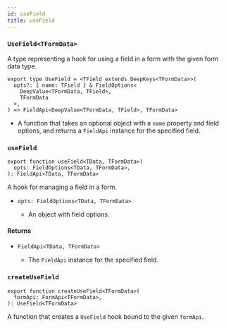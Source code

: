 ```yaml
---
id: useField
title: useField
---
```


### `UseField<TFormData>`

A type representing a hook for using a field in a form with the given form data type.

```tsx
export type UseField = <TField extends DeepKeys<TFormData>>(
  opts?: { name: TField } & FieldOptions<
    DeepValue<TFormData, TField>,
    TFormData
  >,
) => FieldApi<DeepValue<TFormData, TField>, TFormData>
```

- A function that takes an optional object with a `name` property and field options, and returns a `FieldApi` instance for the specified field.

### `useField`

```tsx
export function useField<TData, TFormData>(
  opts: FieldOptions<TData, TFormData>,
): FieldApi<TData, TFormData>
```

A hook for managing a field in a form.

- ```tsx
  opts: FieldOptions<TData, TFormData>
  ```
  - An object with field options.

#### Returns

- ```tsx
  FieldApi<TData, TFormData>
  ```
  - The `FieldApi` instance for the specified field.

### `createUseField`

```tsx
export function createUseField<TFormData>(
  formApi: FormApi<TFormData>,
): UseField<TFormData>
```

A function that creates a `UseField` hook bound to the given `formApi`.
